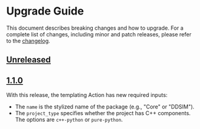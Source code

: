 # Upgrade Guide

This document describes breaking changes and how to upgrade. For a complete list of changes, including minor and patch releases, please refer to the [changelog](CHANGELOG.md).

## [Unreleased]

## [1.1.0]

With this release, the templating Action has new required inputs:

- The `name` is the stylized name of the package (e.g., "Core" or "DDSIM").
- The `project_type` specifies whether the project has C++ components.
  The options are `c++-python` or `pure-python`.

<!-- Version links -->

[unreleased]: https://github.com/munich-quantum-toolkit/templates/compare/v1.1.0...HEAD
[1.1.0]: https://github.com/munich-quantum-toolkit/templates/compare/v1.0.0...HEAD
